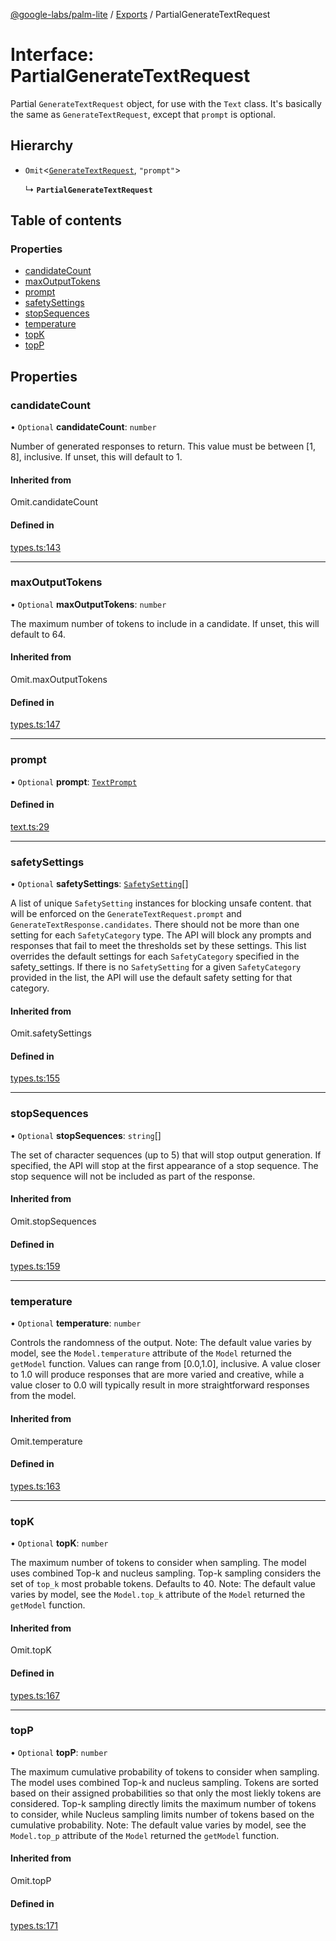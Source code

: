 [@google-labs/palm-lite](../README.md) / [Exports](../modules.md) / PartialGenerateTextRequest

# Interface: PartialGenerateTextRequest

Partial `GenerateTextRequest` object, for use with the `Text` class.
It's basically the same as `GenerateTextRequest`, except that `prompt` is optional.

## Hierarchy

- `Omit`<[`GenerateTextRequest`](GenerateTextRequest.md), ``"prompt"``\>

  ↳ **`PartialGenerateTextRequest`**

## Table of contents

### Properties

- [candidateCount](PartialGenerateTextRequest.md#candidatecount)
- [maxOutputTokens](PartialGenerateTextRequest.md#maxoutputtokens)
- [prompt](PartialGenerateTextRequest.md#prompt)
- [safetySettings](PartialGenerateTextRequest.md#safetysettings)
- [stopSequences](PartialGenerateTextRequest.md#stopsequences)
- [temperature](PartialGenerateTextRequest.md#temperature)
- [topK](PartialGenerateTextRequest.md#topk)
- [topP](PartialGenerateTextRequest.md#topp)

## Properties

### candidateCount

• `Optional` **candidateCount**: `number`

Number of generated responses to return. This value must be between [1, 8], inclusive. If unset, this will default to 1.

#### Inherited from

Omit.candidateCount

#### Defined in

[types.ts:143](https://github.com/google/labs-prototypes/blob/5114223/seeds/palm-lite/src/types.ts#L143)

___

### maxOutputTokens

• `Optional` **maxOutputTokens**: `number`

The maximum number of tokens to include in a candidate. If unset, this will default to 64.

#### Inherited from

Omit.maxOutputTokens

#### Defined in

[types.ts:147](https://github.com/google/labs-prototypes/blob/5114223/seeds/palm-lite/src/types.ts#L147)

___

### prompt

• `Optional` **prompt**: [`TextPrompt`](TextPrompt.md)

#### Defined in

[text.ts:29](https://github.com/google/labs-prototypes/blob/5114223/seeds/palm-lite/src/text.ts#L29)

___

### safetySettings

• `Optional` **safetySettings**: [`SafetySetting`](SafetySetting.md)[]

A list of unique `SafetySetting` instances for blocking unsafe content. that will be enforced on the `GenerateTextRequest.prompt` and `GenerateTextResponse.candidates`. There should not be more than one setting for each `SafetyCategory` type. The API will block any prompts and responses that fail to meet the thresholds set by these settings. This list overrides the default settings for each `SafetyCategory` specified in the safety_settings. If there is no `SafetySetting` for a given `SafetyCategory` provided in the list, the API will use the default safety setting for that category.

#### Inherited from

Omit.safetySettings

#### Defined in

[types.ts:155](https://github.com/google/labs-prototypes/blob/5114223/seeds/palm-lite/src/types.ts#L155)

___

### stopSequences

• `Optional` **stopSequences**: `string`[]

The set of character sequences (up to 5) that will stop output generation. If specified, the API will stop at the first appearance of a stop sequence. The stop sequence will not be included as part of the response.

#### Inherited from

Omit.stopSequences

#### Defined in

[types.ts:159](https://github.com/google/labs-prototypes/blob/5114223/seeds/palm-lite/src/types.ts#L159)

___

### temperature

• `Optional` **temperature**: `number`

Controls the randomness of the output. Note: The default value varies by model, see the `Model.temperature` attribute of the `Model` returned the `getModel` function. Values can range from [0.0,1.0], inclusive. A value closer to 1.0 will produce responses that are more varied and creative, while a value closer to 0.0 will typically result in more straightforward responses from the model.

#### Inherited from

Omit.temperature

#### Defined in

[types.ts:163](https://github.com/google/labs-prototypes/blob/5114223/seeds/palm-lite/src/types.ts#L163)

___

### topK

• `Optional` **topK**: `number`

The maximum number of tokens to consider when sampling. The model uses combined Top-k and nucleus sampling. Top-k sampling considers the set of `top_k` most probable tokens. Defaults to 40. Note: The default value varies by model, see the `Model.top_k` attribute of the `Model` returned the `getModel` function.

#### Inherited from

Omit.topK

#### Defined in

[types.ts:167](https://github.com/google/labs-prototypes/blob/5114223/seeds/palm-lite/src/types.ts#L167)

___

### topP

• `Optional` **topP**: `number`

The maximum cumulative probability of tokens to consider when sampling. The model uses combined Top-k and nucleus sampling. Tokens are sorted based on their assigned probabilities so that only the most liekly tokens are considered. Top-k sampling directly limits the maximum number of tokens to consider, while Nucleus sampling limits number of tokens based on the cumulative probability. Note: The default value varies by model, see the `Model.top_p` attribute of the `Model` returned the `getModel` function.

#### Inherited from

Omit.topP

#### Defined in

[types.ts:171](https://github.com/google/labs-prototypes/blob/5114223/seeds/palm-lite/src/types.ts#L171)
